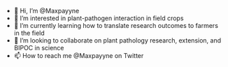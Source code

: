 - 👋 Hi, I’m @Maxpayyne
- 👀 I’m interested in plant-pathogen interaction in field crops
- 🌱 I’m currently learning how to translate research outcomes to farmers in the field
- 💞️ I’m looking to collaborate on plant pathology research, extension, and BIPOC in science
- 📫 How to reach me @Maxpayyne on Twitter

<!---
Maxpayyne/Maxpayyne is a ✨ special ✨ repository because its `README.md` (this file) appears on your GitHub profile.
You can click the Preview link to take a look at your changes.
--->
